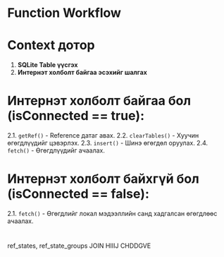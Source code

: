 # Function Workflow

# Context дотор

1. **SQLite Table үүсгэх**
2. **Интернэт холболт байгаа эсэхийг шалгах**

# Интернэт холболт байгаа бол (isConnected == true):

2.1. `getRef()` - Reference датаг авах.
2.2. `clearTables()` - Хуучин өгөгдлүүдийг цэвэрлэх.
2.3. `insert()` - Шинэ өгөгдөл оруулах.
2.4. `fetch()` - Өгөгдлүүдийг ачаалах.

# Интернэт холболт байхгүй бол (isConnected == false):

2.1. `fetch()` - Өгөгдлийг локал мэдээллийн санд хадгалсан өгөгдлөөс ачаалах.

#

ref_states, ref_state_groups JOIN HIIIJ CHDDGVE

